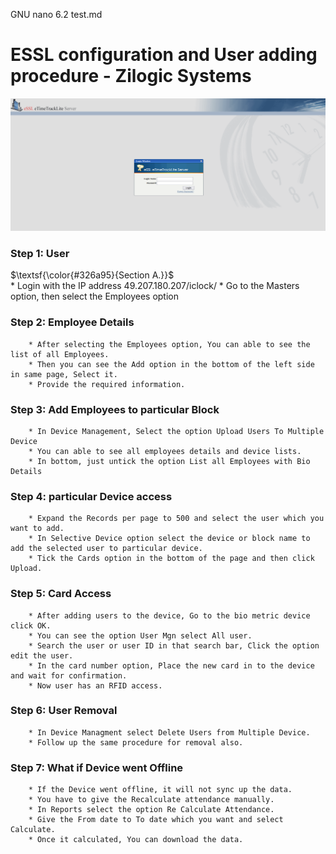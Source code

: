   GNU nano 6.2                                                                                          test.md                                                                                                    
                                         
# ESSL configuration and User adding procedure - Zilogic Systems
![screenshot](/img1.png)
### Step 1: User 
 $\textsf{\color{#326a95}{Section A.}}$  
        * Login with the IP address 49.207.180.207/iclock/
        * Go to the Masters option, then select the Employees option

### Step 2: Employee Details
        * After selecting the Employees option, You can able to see the list of all Employees.
        * Then you can see the Add option in the bottom of the left side in same page, Select it.
        * Provide the required information.

### Step 3: Add Employees to particular Block
        * In Device Management, Select the option Upload Users To Multiple Device
        * You can able to see all employees details and device lists.   
        * In bottom, just untick the option List all Employees with Bio Details

### Step 4: particular Device access
        * Expand the Records per page to 500 and select the user which you want to add.
        * In Selective Device option select the device or block name to add the selected user to particular device.
        * Tick the Cards option in the bottom of the page and then click Upload.

### Step 5: Card Access
        * After adding users to the device, Go to the bio metric device click OK.
        * You can see the option User Mgn select All user.
        * Search the user or user ID in that search bar, Click the option edit the user.
        * In the card number option, Place the new card in to the device and wait for confirmation.
        * Now user has an RFID access.

### Step 6: User Removal
        * In Device Managment select Delete Users from Multiple Device.
        * Follow up the same procedure for removal also.

### Step 7: What if Device went Offline
        * If the Device went offline, it will not sync up the data.
        * You have to give the Recalculate attendance manually.
        * In Reports select the option Re Calculate Attendance.
        * Give the From date to To date which you want and select Calculate.
        * Once it calculated, You can download the data.










